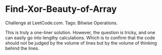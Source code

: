 # Find-Xor-Beauty-of-Array
Challenge at LeetCode.com. Tags: Bitwise Operations.

This is truly a one-liner solution. However, the question is tricky, and one can easily go into lengthy calculations.
Which is to confirm that the code should not be judged by the volume of lines but by the volume of thinking behind the lines.

